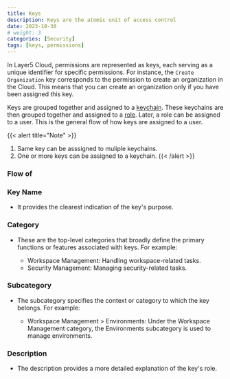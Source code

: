 ```yaml
---
title: Keys
description: Keys are the atomic unit of access control
date: 2023-10-30
# weight: 3
categories: [Security]
tags: [keys, permissions]
---
```


In Layer5 Cloud, permissions are represented as keys, each serving as a unique identifier for specific permissions. For instance, the `Create Organization` key corresponds to the permission to create an organization in the Cloud. This means that you can create an organization only if you have been assigned this key.

Keys are grouped together and assigned to a [keychain](/security/keychains). These keychains are then grouped together and assigned to a [role](/security/roles). Later, a role can be assigned to a user. This is the general flow of how keys are assigned to a user.

{{< alert title="Note" >}}
1. Same key can be asssigned to muliple keychains.
2. One or more keys can be assigned to a keychain.
{{< /alert >}}





### Flow of 

### Key Name

- It provides the clearest indication of the key's purpose.


### Category

- These are the top-level categories that broadly define the primary functions or features associated with keys. For example:

  - Workspace Management: Handling workspace-related tasks.
  - Security Management: Managing security-related tasks.

### Subcategory

- The subcategory specifies the context or category to which the key belongs. For example:

   - Workspace Management > Environments:
      Under the Workspace Management category, the Environments subcategory is used to manage environments.

### Description

- The description provides a more detailed explanation of the key's role.

